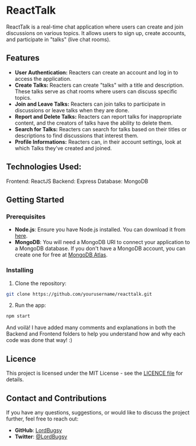 # ReactTalk
ReactTalk is a real-time chat application where users can create and join discussions on various topics. It allows users to sign up, create accounts, and participate in "talks" (live chat rooms).

## Features
- **User Authentication:** Reacters can create an account and log in to access the application.
- **Create Talks:** Reacters can create "talks" with a title and description. These talks serve as chat rooms where users can discuss specific topics.
- **Join and Leave Talks:** Reacters can join talks to participate in discussions or leave talks when they are done.
- **Report and Delete Talks:** Reacters can report talks for inappropriate content, and the creators of talks have the ability to delete them.
- **Search for Talks:** Reacters can search for talks based on their titles or descriptions to find discussions that interest them.
- **Profile Informations:** Reacters can, in their account settings, look at which Talks they've created and joined.

## Technologies Used:
Frontend: ReactJS
Backend: Express
Database: MongoDB

## Getting Started
### Prerequisites
- **Node.js**: Ensure you have Node.js installed. You can download it from [here](https://nodejs.org/).
- **MongoDB**: You will need a MongoDB URI to connect your application to a MongoDB database. If you don't have a MongoDB account, you can create one for free at [MongoDB Atlas](https://www.mongodb.com/cloud/atlas).

### Installing
1. Clone the repository:
```bash
git clone https://github.com/yourusername/reacttalk.git
```

2. Run the app:
```bash
npm start
```

And voilà! I have added many comments and explanations in both the Backend and Frontend folders to help you understand how and why each code was done that way! :)

## Licence
This project is licensed under the MIT License - see the [LICENCE file](./Licence.txt) for details.

## Contact and Contributions
If you have any questions, suggestions, or would like to discuss the project further, feel free to reach out:

- **GitHub**: [LordBugsy](https://github.com/lordbugsy)
- **Twitter**: [@LordBugsy](https://twitter.com/lordbugsy)
